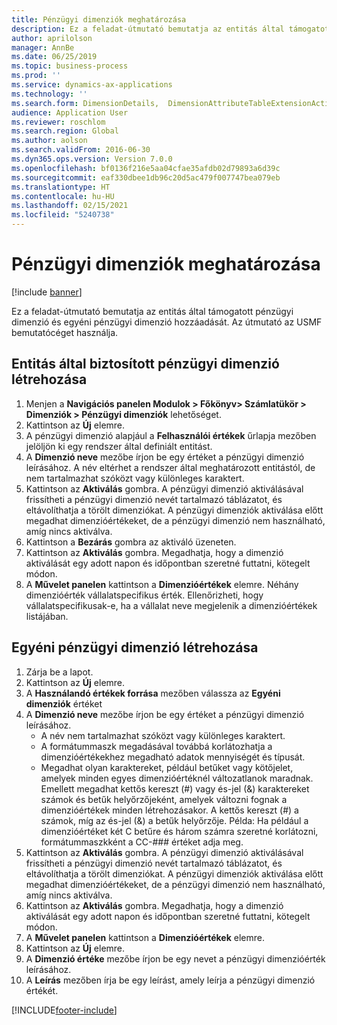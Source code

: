 ```yaml
---
title: Pénzügyi dimenziók meghatározása
description: Ez a feladat-útmutató bemutatja az entitás által támogatott pénzügyi dimenzió és egyéni pénzügyi dimenzió hozzáadását.
author: aprilolson
manager: AnnBe
ms.date: 06/25/2019
ms.topic: business-process
ms.prod: ''
ms.service: dynamics-ax-applications
ms.technology: ''
ms.search.form: DimensionDetails,  DimensionAttributeTableExtensionActivate, DimensionValueDetails
audience: Application User
ms.reviewer: roschlom
ms.search.region: Global
ms.author: aolson
ms.search.validFrom: 2016-06-30
ms.dyn365.ops.version: Version 7.0.0
ms.openlocfilehash: bf0136f216e5aa04cfae35afdb02d79893a6d39c
ms.sourcegitcommit: eaf330dbee1db96c20d5ac479f007747bea079eb
ms.translationtype: HT
ms.contentlocale: hu-HU
ms.lasthandoff: 02/15/2021
ms.locfileid: "5240738"
---
```

# <a name="define-financial-dimensions"></a>Pénzügyi dimenziók meghatározása

[!include [banner](../../includes/banner.md)]

Ez a feladat-útmutató bemutatja az entitás által támogatott pénzügyi dimenzió és egyéni pénzügyi dimenzió hozzáadását.  Az útmutató az USMF bemutatócéget használja.


## <a name="create-an-entity-backed-financial-dimension"></a>Entitás által biztosított pénzügyi dimenzió létrehozása
1. Menjen a **Navigációs panelen Modulok > Főkönyv> Számlatükör > Dimenziók > Pénzügyi dimenziók** lehetőséget.
2. Kattintson az **Új** elemre.
3. A pénzügyi dimenzió alapjául a **Felhasználói értékek** űrlapja mezőben jelöljön ki egy rendszer által definiált entitást. 
4. A **Dimenzió neve** mezőbe írjon be egy értéket a pénzügyi dimenzió leírásához. A név eltérhet a rendszer által meghatározott entitástól, de nem tartalmazhat szóközt vagy különleges karaktert.
5. Kattintson az **Aktiválás** gombra. A pénzügyi dimenzió aktiválásával frissítheti a pénzügyi dimenzió nevét tartalmazó táblázatot, és eltávolíthatja a törölt dimenziókat. A pénzügyi dimenziók aktiválása előtt megadhat dimenzióértékeket, de a pénzügyi dimenzió nem használható, amíg nincs aktiválva.  
6. Kattintson a **Bezárás** gombra az aktiváló üzeneten.
7. Kattintson az **Aktiválás** gombra. Megadhatja, hogy a dimenzió aktiválását egy adott napon és időpontban szeretné futtatni, kötegelt módon.  
8. A **Művelet panelen** kattintson a **Dimenzióértékek** elemre. Néhány dimenzióérték vállalatspecifikus érték. Ellenőrizheti, hogy vállalatspecifikusak-e, ha a vállalat neve megjelenik a dimenzióértékek listájában.  

## <a name="create-a-custom-financial-dimension"></a>Egyéni pénzügyi dimenzió létrehozása
1. Zárja be a lapot.
2. Kattintson az **Új** elemre.
3. A **Használandó értékek forrása** mezőben válassza az **Egyéni dimenziók** értéket
4. A **Dimenzió neve** mezőbe írjon be egy értéket a pénzügyi dimenzió leírásához.
    - A név nem tartalmazhat szóközt vagy különleges karaktert.  
    - A formátummaszk megadásával továbbá korlátozhatja a dimenzióértékekhez megadható adatok mennyiségét és típusát.   
    - Megadhat olyan karaktereket, például betűket vagy kötőjelet, amelyek minden egyes dimenzióértéknél változatlanok maradnak. Emellett megadhat kettős kereszt (#) vagy és-jel (&) karaktereket számok és betűk helyőrzőjeként, amelyek változni fognak a dimenzióértékek minden létrehozásakor. A kettős kereszt (#) a számok, míg az és-jel (&) a betűk helyőrzője.  Példa: Ha például a dimenzióértéket két C betűre és három számra szeretné korlátozni, formátummaszkként a CC-### értéket adja meg.  
5. Kattintson az **Aktiválás** gombra. A pénzügyi dimenzió aktiválásával frissítheti a pénzügyi dimenzió nevét tartalmazó táblázatot, és eltávolíthatja a törölt dimenziókat. A pénzügyi dimenziók aktiválása előtt megadhat dimenzióértékeket, de a pénzügyi dimenzió nem használható, amíg nincs aktiválva.     
6. Kattintson az **Aktiválás** gombra. Megadhatja, hogy a dimenzió aktiválását egy adott napon és időpontban szeretné futtatni, kötegelt módon.      
7. A **Művelet panelen** kattintson a **Dimenzióértékek** elemre.
8. Kattintson az **Új** elemre.
9. A **Dimenzió értéke** mezőbe írjon be egy nevet a pénzügyi dimenzióérték leírásához.
10. A **Leírás** mezőben írja be egy leírást, amely leírja a pénzügyi dimenzió értékét.



[!INCLUDE[footer-include](../../../includes/footer-banner.md)]